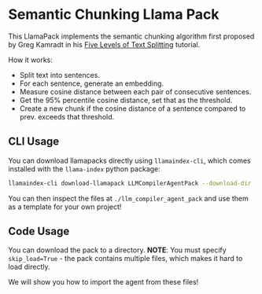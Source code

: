 # Semantic Chunking Llama Pack

This LlamaPack implements the semantic chunking algorithm first proposed by Greg Kamradt in his [Five Levels of Text Splitting](https://github.com/FullStackRetrieval-com/RetrievalTutorials/blob/main/5_Levels_Of_Text_Splitting.ipynb) tutorial.

How it works:
- Split text into sentences.
- For each sentence, generate an embedding.
- Measure cosine distance between each pair of consecutive sentences.
- Get the 95% percentile cosine distance, set that as the threshold.
- Create a new chunk if the cosine distance of a sentence compared to prev. exceeds that threshold.

## CLI Usage

You can download llamapacks directly using `llamaindex-cli`, which comes installed with the `llama-index` python package:

```bash
llamaindex-cli download-llamapack LLMCompilerAgentPack --download-dir ./llm_compiler_agent_pack
```

You can then inspect the files at `./llm_compiler_agent_pack` and use them as a template for your own project!

## Code Usage

You can download the pack to a directory. **NOTE**: You must specify `skip_load=True` - the pack contains multiple files,
which makes it hard to load directly.

We will show you how to import the agent from these files!
